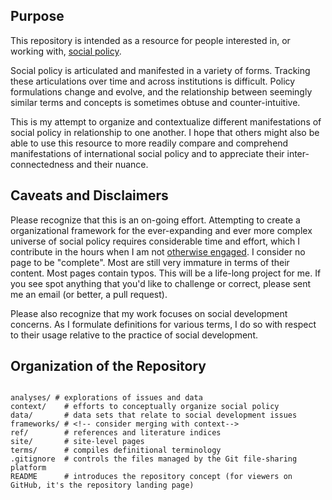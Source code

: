 ## Purpose

This repository is intended as a resource for people interested in, or working with, [social policy](http://applied-anthro.com/terms/social-policy/).

Social policy is articulated and manifested in a variety of forms.  Tracking these articulations over time and across institutions is difficult.  Policy formulations change and evolve, and the relationship between seemingly similar terms and concepts is sometimes obtuse and counter-intuitive.

This is my attempt to organize and contextualize different manifestations of social policy in relationship to one another.  I hope that others might also be able to use this resource to more readily compare and comprehend manifestations of international social policy and to appreciate their inter-connectedness and their nuance.  

## Caveats and Disclaimers

Please recognize that this is an on-going effort. Attempting to create a organizational framework for the ever-expanding and ever more complex universe of social policy requires considerable time and effort, which I contribute in the hours when I am not [otherwise engaged](http://socialpolicy.expert). I consider no page to be "complete". Most are still very immature in terms of their content. Most pages contain typos. This will be a life-long project for me. If you see spot anything that you'd like to challenge or correct, please sent me an email (or better, a pull request).

Please also recognize that my work focuses on social development concerns. As I formulate definitions for various terms, I do so with respect to their usage relative to the practice of social development.

<!--
I should also emphasise how much I continue to struggle to account for what constitutes 'social policy'.
-->

## Organization of the Repository


```

analyses/ # explorations of issues and data
context/	# efforts to conceptually organize social policy
data/		# data sets that relate to social development issues
frameworks/ # <!-- consider merging with context-->
ref/		# references and literature indices
site/		# site-level pages
terms/		# compiles definitional terminology
.gitignore	# controls the files managed by the Git file-sharing platform
README		# introduces the repository concept (for viewers on GitHub, it's the repository landing page) 

```


